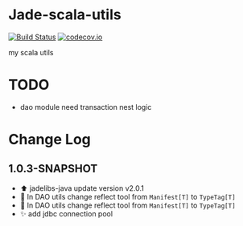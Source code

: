 Jade-scala-utils
================
[![Build Status](https://travis-ci.org/Jade-Shan/Jade-Scala-Utils.svg?branch=master)](https://travis-ci.org/Jade-Shan/Jade-Scala-Utils)
[![codecov.io](https://codecov.io/github/Jade-Shan/Jade-scala-utils/coverage.svg?branch=master)](https://codecov.io/github/Jade-Shan/Jade-scala-utils?branch=master)

my scala utils

TODO
================

* dao module need transaction nest logic

Change Log
================

1.0.3-SNAPSHOT
----------------

* :arrow_up: jadelibs-java update version v2.0.1
* :bug: In DAO utils change reflect tool from `Manifest[T]` to `TypeTag[T]`
* :bug: In DAO utils change reflect tool from `Manifest[T]` to `TypeTag[T]`
* :sparkles: add jdbc connection pool

